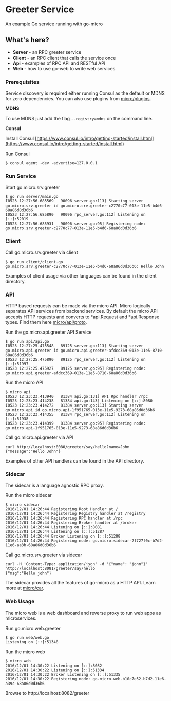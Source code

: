 # Greeter Service

An example Go service running with go-micro

## What's here?

- **Server** - an RPC greeter service
- **Client** - an RPC client that calls the service once
- **Api** - examples of RPC API and RESTful API
- **Web** - how to use go-web to write web services

### Prerequisites

Service discovery is required either running Consul as the default or MDNS for zero dependencies. You can also use plugins from [micro/plugins](https://github.com/micro/go-plugins).

**MDNS**

To use MDNS just add the flag `--registry=mdns` on the command line.

**Consul**

Install Consul
[https://www.consul.io/intro/getting-started/install.html](https://www.consul.io/intro/getting-started/install.html)

Run Consul
```
$ consul agent -dev -advertise=127.0.0.1
```

### Run Service

Start go.micro.srv.greeter
```shell
$ go run server/main.go
I0523 12:27:56.685569   90096 server.go:113] Starting server go.micro.srv.greeter id go.micro.srv.greeter-c2770c77-013e-11e5-b4d6-68a86d0d36b6
I0523 12:27:56.685890   90096 rpc_server.go:112] Listening on [::]:52019
I0523 12:27:56.685931   90096 server.go:95] Registering node: go.micro.srv.greeter-c2770c77-013e-11e5-b4d6-68a86d0d36b6
```

### Client

Call go.micro.srv.greeter via client
```shell
$ go run client/client.go
go.micro.srv.greeter-c2770c77-013e-11e5-b4d6-68a86d0d36b6: Hello John
```

Examples of client usage via other languages can be found in the client directory.

### API

HTTP based requests can be made via the micro API. Micro logically separates API services from backend services. By default the micro API 
accepts HTTP requests and converts to *api.Request and *api.Response types. Find them here [micro/api/proto](https://github.com/micro/micro/tree/master/api/proto).

Run the go.micro.api.greeter API Service
```shell
$ go run api/api.go 
I0523 12:27:25.475548   89125 server.go:113] Starting server go.micro.api.greeter id go.micro.api.greeter-afdcc369-013e-11e5-8710-68a86d0d36b6
I0523 12:27:25.475890   89125 rpc_server.go:112] Listening on [::]:51997
I0523 12:27:25.475927   89125 server.go:95] Registering node: go.micro.api.greeter-afdcc369-013e-11e5-8710-68a86d0d36b6
```

Run the micro API
```shell
$ micro api
I0523 12:23:23.413940   81384 api.go:131] API Rpc handler /rpc
I0523 12:23:23.414238   81384 api.go:143] Listening on [::]:8080
I0523 12:23:23.414272   81384 server.go:113] Starting server go.micro.api id go.micro.api-1f951765-013e-11e5-9273-68a86d0d36b6
I0523 12:23:23.414355   81384 rpc_server.go:112] Listening on [::]:51938
I0523 12:23:23.414399   81384 server.go:95] Registering node: go.micro.api-1f951765-013e-11e5-9273-68a86d0d36b6
```

Call go.micro.api.greeter via API
```shell
curl http://localhost:8080/greeter/say/hello?name=John
{"message":"Hello John"}
```

Examples of other API handlers can be found in the API directory.

### Sidecar

The sidecar is a language agnostic RPC proxy.

Run the micro sidecar
```shell
$ micro sidecar
2016/12/01 14:26:44 Registering Root Handler at /
2016/12/01 14:26:44 Registering Registry handler at /registry
2016/12/01 14:26:44 Registering RPC handler at /rpc
2016/12/01 14:26:44 Registering Broker handler at /broker
2016/12/01 14:26:44 Listening on [::]:8081
2016/12/01 14:26:44 Listening on [::]:51287
2016/12/01 14:26:44 Broker Listening on [::]:51288
2016/12/01 14:26:44 Registering node: go.micro.sidecar-2f727f0c-b7d2-11e6-aa3b-68a86d0d36b6
```

Call go.micro.srv.greeter via sidecar
```shell
curl -H 'Content-Type: application/json' -d '{"name": "john"}' http://localhost:8081/greeter/say/hello
{"msg":"Hello john"}
```

The sidecar provides all the features of go-micro as a HTTP API. Learn more at [micro/car](https://github.com/micro/micro/tree/master/car).

### Web Usage

The micro web is a web dashboard and reverse proxy to run web apps as microservices.

Run go.micro.web.greeter
```
$ go run web/web.go 
Listening on [::]:51348
```

Run the micro web
```shell
$ micro web
2016/12/01 14:30:22 Listening on [::]:8082
2016/12/01 14:30:22 Listening on [::]:51334
2016/12/01 14:30:22 Broker Listening on [::]:51335
2016/12/01 14:30:22 Registering node: go.micro.web-b10c7e52-b7d2-11e6-a39c-68a86d0d36b6
```

Browse to http://localhost:8082/greeter
